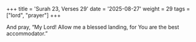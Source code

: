 +++
title = 'Surah 23, Verses 29'
date = '2025-08-27'
weight = 29
tags = ["lord", "prayer"]
+++

And pray, “My Lord! Allow me a blessed landing, for You are the best accommodator.”